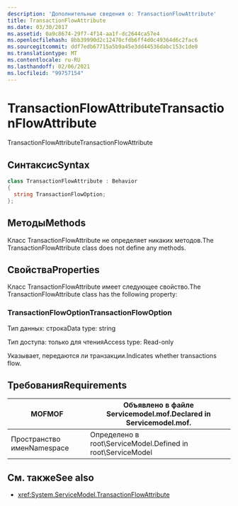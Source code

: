 ```yaml
---
description: 'Дополнительные сведения о: TransactionFlowAttribute'
title: TransactionFlowAttribute
ms.date: 03/30/2017
ms.assetid: 0a9c8674-29f7-4f14-aa1f-dc2644ca57e4
ms.openlocfilehash: 8bb39990d2c12470cfdb6ff4d0c49364d6c2fac6
ms.sourcegitcommit: ddf7edb67715a5b9a45e3dd44536dabc153c1de0
ms.translationtype: MT
ms.contentlocale: ru-RU
ms.lasthandoff: 02/06/2021
ms.locfileid: "99757154"
---
```

# <a name="transactionflowattribute"></a><span data-ttu-id="24711-103">TransactionFlowAttribute</span><span class="sxs-lookup"><span data-stu-id="24711-103">TransactionFlowAttribute</span></span>

<span data-ttu-id="24711-104">TransactionFlowAttribute</span><span class="sxs-lookup"><span data-stu-id="24711-104">TransactionFlowAttribute</span></span>  
  
## <a name="syntax"></a><span data-ttu-id="24711-105">Синтаксис</span><span class="sxs-lookup"><span data-stu-id="24711-105">Syntax</span></span>  
  
```csharp
class TransactionFlowAttribute : Behavior  
{  
  string TransactionFlowOption;  
};  
```  
  
## <a name="methods"></a><span data-ttu-id="24711-106">Методы</span><span class="sxs-lookup"><span data-stu-id="24711-106">Methods</span></span>  

 <span data-ttu-id="24711-107">Класс TransactionFlowAttribute не определяет никаких методов.</span><span class="sxs-lookup"><span data-stu-id="24711-107">The TransactionFlowAttribute class does not define any methods.</span></span>  
  
## <a name="properties"></a><span data-ttu-id="24711-108">Свойства</span><span class="sxs-lookup"><span data-stu-id="24711-108">Properties</span></span>  

 <span data-ttu-id="24711-109">Класс TransactionFlowAttribute имеет следующее свойство.</span><span class="sxs-lookup"><span data-stu-id="24711-109">The TransactionFlowAttribute class has the following property:</span></span>  
  
### <a name="transactionflowoption"></a><span data-ttu-id="24711-110">TransactionFlowOption</span><span class="sxs-lookup"><span data-stu-id="24711-110">TransactionFlowOption</span></span>  

 <span data-ttu-id="24711-111">Тип данных: строка</span><span class="sxs-lookup"><span data-stu-id="24711-111">Data type: string</span></span>  
  
 <span data-ttu-id="24711-112">Тип доступа: только для чтения</span><span class="sxs-lookup"><span data-stu-id="24711-112">Access type: Read-only</span></span>  
  
 <span data-ttu-id="24711-113">Указывает, передаются ли транзакции.</span><span class="sxs-lookup"><span data-stu-id="24711-113">Indicates whether transactions flow.</span></span>  
  
## <a name="requirements"></a><span data-ttu-id="24711-114">Требования</span><span class="sxs-lookup"><span data-stu-id="24711-114">Requirements</span></span>  
  
|<span data-ttu-id="24711-115">MOF</span><span class="sxs-lookup"><span data-stu-id="24711-115">MOF</span></span>|<span data-ttu-id="24711-116">Объявлено в файле Servicemodel.mof.</span><span class="sxs-lookup"><span data-stu-id="24711-116">Declared in Servicemodel.mof.</span></span>|  
|---------|-----------------------------------|  
|<span data-ttu-id="24711-117">Пространство имен</span><span class="sxs-lookup"><span data-stu-id="24711-117">Namespace</span></span>|<span data-ttu-id="24711-118">Определено в root\ServiceModel.</span><span class="sxs-lookup"><span data-stu-id="24711-118">Defined in root\ServiceModel</span></span>|  
  
## <a name="see-also"></a><span data-ttu-id="24711-119">См. также</span><span class="sxs-lookup"><span data-stu-id="24711-119">See also</span></span>

- <xref:System.ServiceModel.TransactionFlowAttribute>
